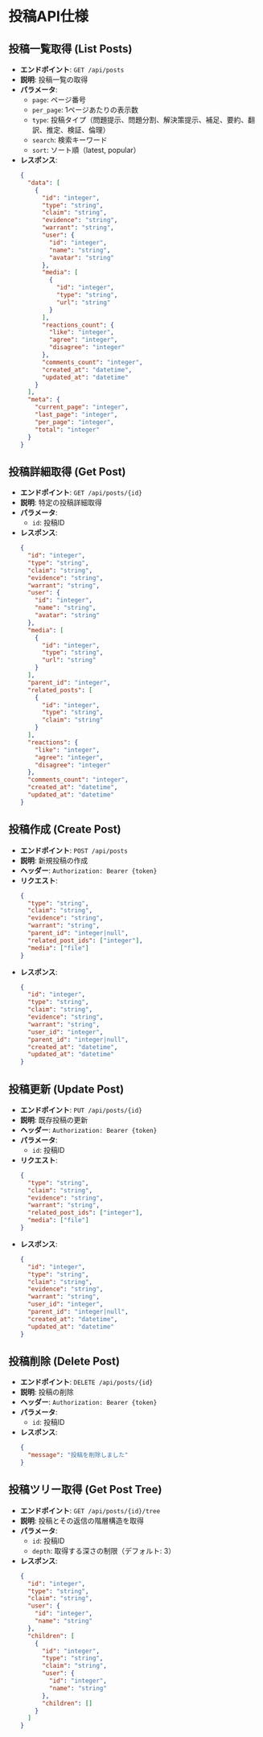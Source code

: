 # 投稿API仕様

## 投稿一覧取得 (List Posts)

- **エンドポイント**: `GET /api/posts`
- **説明**: 投稿一覧の取得
- **パラメータ**:
  - `page`: ページ番号
  - `per_page`: 1ページあたりの表示数
  - `type`: 投稿タイプ（問題提示、問題分割、解決策提示、補足、要約、翻訳、推定、検証、倫理）
  - `search`: 検索キーワード
  - `sort`: ソート順（latest, popular）
- **レスポンス**:
  ```json
  {
    "data": [
      {
        "id": "integer",
        "type": "string",
        "claim": "string",
        "evidence": "string",
        "warrant": "string",
        "user": {
          "id": "integer",
          "name": "string",
          "avatar": "string"
        },
        "media": [
          {
            "id": "integer",
            "type": "string",
            "url": "string"
          }
        ],
        "reactions_count": {
          "like": "integer",
          "agree": "integer",
          "disagree": "integer"
        },
        "comments_count": "integer",
        "created_at": "datetime",
        "updated_at": "datetime"
      }
    ],
    "meta": {
      "current_page": "integer",
      "last_page": "integer",
      "per_page": "integer",
      "total": "integer"
    }
  }
  ```

## 投稿詳細取得 (Get Post)

- **エンドポイント**: `GET /api/posts/{id}`
- **説明**: 特定の投稿詳細取得
- **パラメータ**:
  - `id`: 投稿ID
- **レスポンス**:
  ```json
  {
    "id": "integer",
    "type": "string",
    "claim": "string",
    "evidence": "string",
    "warrant": "string",
    "user": {
      "id": "integer",
      "name": "string",
      "avatar": "string"
    },
    "media": [
      {
        "id": "integer",
        "type": "string",
        "url": "string"
      }
    ],
    "parent_id": "integer",
    "related_posts": [
      {
        "id": "integer",
        "type": "string",
        "claim": "string"
      }
    ],
    "reactions": {
      "like": "integer",
      "agree": "integer",
      "disagree": "integer"
    },
    "comments_count": "integer",
    "created_at": "datetime",
    "updated_at": "datetime"
  }
  ```

## 投稿作成 (Create Post)

- **エンドポイント**: `POST /api/posts`
- **説明**: 新規投稿の作成
- **ヘッダー**: `Authorization: Bearer {token}`
- **リクエスト**:
  ```json
  {
    "type": "string",
    "claim": "string",
    "evidence": "string",
    "warrant": "string",
    "parent_id": "integer|null",
    "related_post_ids": ["integer"],
    "media": ["file"]
  }
  ```
- **レスポンス**:
  ```json
  {
    "id": "integer",
    "type": "string",
    "claim": "string",
    "evidence": "string",
    "warrant": "string",
    "user_id": "integer",
    "parent_id": "integer|null",
    "created_at": "datetime",
    "updated_at": "datetime"
  }
  ```

## 投稿更新 (Update Post)

- **エンドポイント**: `PUT /api/posts/{id}`
- **説明**: 既存投稿の更新
- **ヘッダー**: `Authorization: Bearer {token}`
- **パラメータ**:
  - `id`: 投稿ID
- **リクエスト**:
  ```json
  {
    "type": "string",
    "claim": "string",
    "evidence": "string",
    "warrant": "string",
    "related_post_ids": ["integer"],
    "media": ["file"]
  }
  ```
- **レスポンス**:
  ```json
  {
    "id": "integer",
    "type": "string",
    "claim": "string",
    "evidence": "string",
    "warrant": "string",
    "user_id": "integer",
    "parent_id": "integer|null",
    "created_at": "datetime",
    "updated_at": "datetime"
  }
  ```

## 投稿削除 (Delete Post)

- **エンドポイント**: `DELETE /api/posts/{id}`
- **説明**: 投稿の削除
- **ヘッダー**: `Authorization: Bearer {token}`
- **パラメータ**:
  - `id`: 投稿ID
- **レスポンス**:
  ```json
  {
    "message": "投稿を削除しました"
  }
  ```

## 投稿ツリー取得 (Get Post Tree)

- **エンドポイント**: `GET /api/posts/{id}/tree`
- **説明**: 投稿とその返信の階層構造を取得
- **パラメータ**:
  - `id`: 投稿ID
  - `depth`: 取得する深さの制限（デフォルト: 3）
- **レスポンス**:
  ```json
  {
    "id": "integer",
    "type": "string",
    "claim": "string",
    "user": {
      "id": "integer",
      "name": "string"
    },
    "children": [
      {
        "id": "integer",
        "type": "string",
        "claim": "string",
        "user": {
          "id": "integer",
          "name": "string"
        },
        "children": []
      }
    ]
  }
  ```


